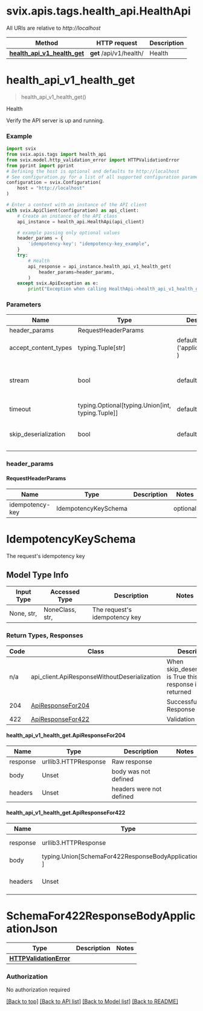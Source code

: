 <a name="__pageTop"></a>
# svix.apis.tags.health_api.HealthApi

All URIs are relative to *http://localhost*

Method | HTTP request | Description
------------- | ------------- | -------------
[**health_api_v1_health_get**](#health_api_v1_health_get) | **get** /api/v1/health/ | Health

# **health_api_v1_health_get**
<a name="health_api_v1_health_get"></a>
> health_api_v1_health_get()

Health

Verify the API server is up and running.

### Example

```python
import svix
from svix.apis.tags import health_api
from svix.model.http_validation_error import HTTPValidationError
from pprint import pprint
# Defining the host is optional and defaults to http://localhost
# See configuration.py for a list of all supported configuration parameters.
configuration = svix.Configuration(
    host = "http://localhost"
)

# Enter a context with an instance of the API client
with svix.ApiClient(configuration) as api_client:
    # Create an instance of the API class
    api_instance = health_api.HealthApi(api_client)

    # example passing only optional values
    header_params = {
        'idempotency-key': "idempotency-key_example",
    }
    try:
        # Health
        api_response = api_instance.health_api_v1_health_get(
            header_params=header_params,
        )
    except svix.ApiException as e:
        print("Exception when calling HealthApi->health_api_v1_health_get: %s\n" % e)
```
### Parameters

Name | Type | Description  | Notes
------------- | ------------- | ------------- | -------------
header_params | RequestHeaderParams | |
accept_content_types | typing.Tuple[str] | default is ('application/json', ) | Tells the server the content type(s) that are accepted by the client
stream | bool | default is False | if True then the response.content will be streamed and loaded from a file like object. When downloading a file, set this to True to force the code to deserialize the content to a FileSchema file
timeout | typing.Optional[typing.Union[int, typing.Tuple]] | default is None | the timeout used by the rest client
skip_deserialization | bool | default is False | when True, headers and body will be unset and an instance of api_client.ApiResponseWithoutDeserialization will be returned

### header_params
#### RequestHeaderParams

Name | Type | Description  | Notes
------------- | ------------- | ------------- | -------------
idempotency-key | IdempotencyKeySchema | | optional

# IdempotencyKeySchema

The request's idempotency key

## Model Type Info
Input Type | Accessed Type | Description | Notes
------------ | ------------- | ------------- | -------------
None, str,  | NoneClass, str,  | The request&#x27;s idempotency key | 

### Return Types, Responses

Code | Class | Description
------------- | ------------- | -------------
n/a | api_client.ApiResponseWithoutDeserialization | When skip_deserialization is True this response is returned
204 | [ApiResponseFor204](#health_api_v1_health_get.ApiResponseFor204) | Successful Response
422 | [ApiResponseFor422](#health_api_v1_health_get.ApiResponseFor422) | Validation Error

#### health_api_v1_health_get.ApiResponseFor204
Name | Type | Description  | Notes
------------- | ------------- | ------------- | -------------
response | urllib3.HTTPResponse | Raw response |
body | Unset | body was not defined |
headers | Unset | headers were not defined |

#### health_api_v1_health_get.ApiResponseFor422
Name | Type | Description  | Notes
------------- | ------------- | ------------- | -------------
response | urllib3.HTTPResponse | Raw response |
body | typing.Union[SchemaFor422ResponseBodyApplicationJson, ] |  |
headers | Unset | headers were not defined |

# SchemaFor422ResponseBodyApplicationJson
Type | Description  | Notes
------------- | ------------- | -------------
[**HTTPValidationError**](../../models/HTTPValidationError.md) |  | 


### Authorization

No authorization required

[[Back to top]](#__pageTop) [[Back to API list]](../../../README.md#documentation-for-api-endpoints) [[Back to Model list]](../../../README.md#documentation-for-models) [[Back to README]](../../../README.md)


